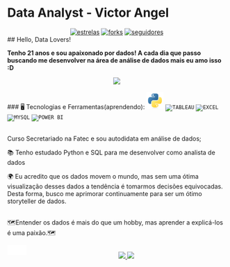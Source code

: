 <h1> Data Analyst - Victor Angel </h1>

<div align="center">
  <a href="https://github.com/FooxKillaz?tab=repositories">
    <img alt="estrelas" title="Total de Estrelas Github" src="https://custom-icon-badges.herokuapp.com/badge/dynamic/json?logo=star&color=7c007c&labelColor=640464&label=Stars&style=for-the-badge&query=%24.stars&url=https://api.github-star-counter.workers.dev/user/FooxKillaz"/></a>
  <a href="https://github.com/YauhenKavalchuk?tab=repositories&sort=stargazers">
    <img alt="forks" title="Total de Forks Github" src="https://custom-icon-badges.herokuapp.com/badge/dynamic/json?logo=fork&color=55960c&labelColor=488207&label=Forks&style=for-the-badge&query=%24.forks&url=https://api.github-star-counter.workers.dev/user/FooxKillaz"/></a>
  <a href="https://github.com/FooxKillaz">
    <img alt="seguidores" title="Follow me on Github" src="https://custom-icon-badges.herokuapp.com/github/followers/FooxKillaz?color=236ad3&labelColor=1155ba&style=for-the-badge&logo=person-add&label=Follow&logoColor=white"/></a>
</div>
## Hello, Data Lovers!

<strong> Tenho 21 anos e sou apaixonado por dados! A cada dia que passo buscando me desenvolver na área de análise de dados mais eu amo isso :D </strong>

<p align="center">
  <img src="https://media1.giphy.com/media/eLvUXqCY7w5sqHM8Eo/giphy.gif?cid=ecf05e47haig300e4mn75qil3incpyn77fq2oxndweqzxwgq&ep=v1_gifs_search&rid=giphy.gif&ct=g" width="350">
</p>
### 🖥️ Tecnologias e Ferramentas(aprendendo):
<code><img width="40px" src="https://raw.githubusercontent.com/devicons/devicon/master/icons/python/python-original.svg" title = "PYTHON"/></code>
<code><img width="40px" src="https://raw.githubusercontent.com/get-icon/geticon/master/icons/tableau-icon.svg" title = "TABLEAU"/></code>
<code><img width="40px"src="https://camo.githubusercontent.com/ffea726e7de217e274b7163aa2fb6ca29e9bb7d680521f84dafc41fabdada54c/68747470733a2f2f692e6c6f6c692e6e65742f323032312f31312f32332f6c4b587842316643774c6376485a4d2e706e67" title = "EXCEL"/></code>
<code><img width="40px" src="https://cdn.jsdelivr.net/gh/devicons/devicon/icons/mysql/mysql-original.svg" title = "MYSQL"/></code>
<code><img width="40px" src="https://github.com/microsoft/PowerBI-Icons/blob/main/SVG/Power-BI.svg" title = "POWER BI"/></code>

</br>
</br>
<div display="inline-block">
 <p align="left"> Curso Secretariado na Fatec e sou autodidata em análise de dados;</p>
 <p align="left">📚 Tenho estudado Python e SQL para me desenvolver como analista de dados</p>
 <p align="left">🌍 Eu acredito que os dados movem o mundo, mas sem uma ótima visualização desses dados a tendência é tomarmos decisões equivocadas. Desta forma, busco me aprimorar continuamente para ser um ótimo storyteller de dados.</p>


</br>
 🗺️Entender os dados é mais do que um hobby, mas aprender a explicá-los é uma paixão.🗺️

</br>

<a href="https://www.instagram.com/dix_angelz/" target="_blank"><img align="left" alt="Instagram" width="22px" src="https://github.com/Aakarsh-B/trying-repos/blob/master/insta.svg" />
<a href="https://www.linkedin.com/in/victor-angel-813a01206/" target="_blank"><img align="left" alt="LinkedIn" width="22px" src="https://github.com/Aakarsh-B/trying-repos/blob/master/linkedin.svg" />
##
<p align="center">
<a href="https://github.com/FooxKillaz">
  <img height="180em" src="https://github-readme-stats-eight-theta.vercel.app/api?username=fooxkillaz&show_icons=true&theme=algolia&include_all_commits=true&count_private=true"/>
  <img height="180em" src="https://github-readme-stats-eight-theta.vercel.app/api/top-langs/?username=fooxkillaz&layout=compact&langs_count=8&theme=algolia"/>
</a>
</p>

</p>
